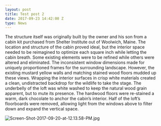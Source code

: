 ```yaml
---
layout: post
title: Test post 2
date: 2017-09-23 14:42:00 Z
type: News
---
```


The structure itself was originally built by the owner and his son from a cabin kit purchased from Shelter Institute out of Woolwich, Maine. The location and structure of the cabin proved ideal, but the interior space needed to be reimagined to optimize each square inch while letting the cabin breath. Some existing elements were to be refined while others were altered and eliminated. The inconsistent window dimensions made for uniquely proportioned frames for the surrounding landscape. However, the existing mustard yellow walls and matching stained wood floors mudded up these views. Wrapping the interior surfaces in crisp white materials created a clean, undistracted backdrop for the wildlife to take the stage. The underbelly of the loft was white washed to keep the natural wood grain apparent, but to mute its presence. The hardwood floors were re-stained a warm, dark chocolate to anchor the cabin’s interior. Half of the loft’s floorboards were removed, allowing light from the windows above to filter down and expand the vertical space.

![Screen-Shot-2017-09-20-at-12.13.58-PM.jpg](/uploads/Screen-Shot-2017-09-20-at-12.13.58-PM.jpg)
